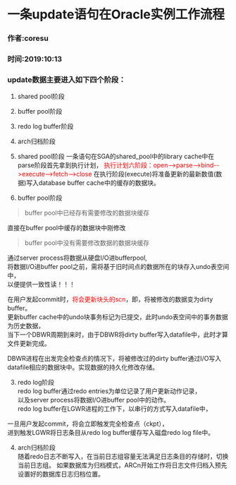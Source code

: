 # 一条update语句在Oracle实例工作流程
### 作者:coresu
### 时间:2019:10:13  


### update数据主要进入如下四个阶段：  
1. shared pool阶段 
2. buffer pool阶段
3. redo log buffer阶段
4. arch归档阶段

1. shared pool阶段
一条语句在SGA的shared_pool中的library cache中在parse阶段首先拿到执行计划， 
<font color="red">执行计划六阶段：open-->parse-->bind-->execute-->fetch-->close</font>
在执行阶段(execute)将准备更新的最新数值(数据)写入database buffer cache中的缓存的数据块。

2. buffer pool阶段  
> buffer pool中已经存有需要修改的数据块缓存

直接在buffer pool中缓存的数据块中刚修改
 
> buffer pool中没有需要修改数据的数据块缓存  

通过server process将数据从硬盘I/O进bufferpool,  
将数据I/O进buffer pool之前，需将基于旧时间点的数据所在的块存入undo表空间中，  
以便提供一致性读！！！ 

在用户发起commit时，<font color="red">将会更新块头的scn</font>，即，将被修改的数据变为dirty buffer。  
更新buffer cache中的undo块事务标记为已提交，此时undo表空间中的事务数据为历史数据，  
当下一个DBWR周期到来时，由于DBWR将dirty buffer写入datafile中，此时才算文件更新完成。

DBWR进程在出发完全检查点的情况下，将被修改过的dirty buffer通过I/O写入datafile相应的数据块中。实现数据的持久化修改存储。

3. redo log阶段  
redo log buffer通过redo entries为单位记录了用户更新动作记录，  
以及server process将数据I/O进buffer pool中的动作。  
redo log buffer在LGWR进程的工作下，以串行的方式写入datafile中，  

一旦用户发起commit，将会立即触发完全检查点（ckpt），  
进到触发LGWR将日志条目从redo log buffer缓存写入磁盘redo log file中。

4. arch归档阶段  
随着redo日志不断写入，在当前日志组容量无法满足日志条目的存储时，切换当前日志组。
如果数据库为归档模式，ARCn开始工作将日志文件归档入预先设置好的数据库日志归档位置。  
